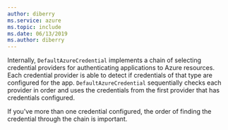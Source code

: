 ```yaml
---
author: diberry
ms.service: azure
ms.topic: include
ms.date: 06/13/2019
ms.author: diberry
---
```

Internally, `DefaultAzureCredential` implements a chain of selecting credential providers for authenticating applications to Azure resources.  Each credential provider is able to detect if credentials of that type are configured for the app.  `DefaultAzureCredential` sequentially checks each provider in order and uses the credentials from the first provider that has credentials configured.

If you've more than one credential configured, the order of finding the credential through the chain is important. 